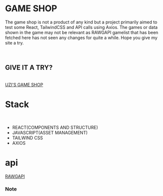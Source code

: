 <h1><b>GAME SHOP</b></h1>

<p>The game shop is not a product of any kind but a project primarily aimed to test some React, TailwindCSS and API calls using Axios. The games or data shown in the game may not be relevant as RAWGAPI gamelist that has been fetched here has not seen any changes for quite a while. Hope you give my site a try. </p>
<br>
<h2>GIVE IT A TRY?</h2>
<br>
<a href="">UZI'S GAME SHOP</a>
<h1>Stack</h1>
<br>
<ul>
	<li>REACT(COMPONENTS AND STRUCTURE)</li>
	<li>JAVASCRIPT(ASSET MANAGEMENT)</li>
	<li>TAILWIND CSS</li>
	<li>AXIOS</li>
</ul>
<h1>api</h1>
<a href="https://rawg.io/">RAWGAPI</a>
<br>
<h3>Note</h3>


